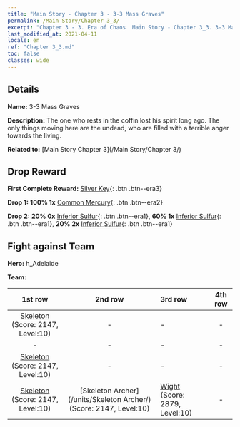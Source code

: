```yaml
---
title: "Main Story - Chapter 3 - 3-3 Mass Graves"
permalink: /Main Story/Chapter 3_3/
excerpt: "Chapter 3 - 3. Era of Chaos  Main Story - Chapter 3_3. 3-3 Mass Graves"
last_modified_at: 2021-04-11
locale: en
ref: "Chapter 3_3.md"
toc: false
classes: wide
---
```


## Details

 **Name:** 3-3 Mass Graves

 **Description:** The one who rests in the coffin lost his spirit long ago. The only things moving here are the undead, who are filled with a terrible anger towards the living.

 **Related to:** [Main Story Chapter 3](/Main Story/Chapter 3/)

## Drop Reward

 **First Complete Reward:** [Silver Key](/Items/con_693/){: .btn .btn--era3}

 **Drop 1:** **100% 1x** [Common Mercury](/Items/mat_8/){: .btn .btn--era2}

 **Drop 2:** **20% 0x** [Inferior Sulfur](/Items/mat_3/){: .btn .btn--era1}, **60% 1x** [Inferior Sulfur](/Items/mat_3/){: .btn .btn--era1}, **20% 2x** [Inferior Sulfur](/Items/mat_3/){: .btn .btn--era1}


## Fight against Team
 **Hero:** h_Adelaide

 **Team:**


  | 1st row | 2nd row | 3rd row | 4th row |
  |:----:|:----:|:----|:----:|
  | [Skeleton](/units/Skeleton/) (Score: 2147, Level:10)  | - | - | - |
  | - | - | - | - |
  | [Skeleton](/units/Skeleton/) (Score: 2147, Level:10)  | - | - | - |
  | [Skeleton](/units/Skeleton/) (Score: 2147, Level:10)  | [Skeleton Archer](/units/Skeleton Archer/) (Score: 2147, Level:10)  | [Wight](/units/Wight/) (Score: 2879, Level:10)  | - |


